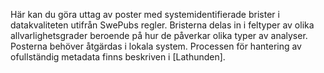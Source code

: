 Här kan du göra uttag av poster med systemidentifierade brister i datakvaliteten utifrån SwePubs regler.
Bristerna delas in i feltyper av olika allvarlighetsgrader beroende på hur de påverkar olika typer av analyser. Posterna behöver åtgärdas i lokala system. Processen för hantering av ofullständig metadata finns beskriven i [Lathunden].  
